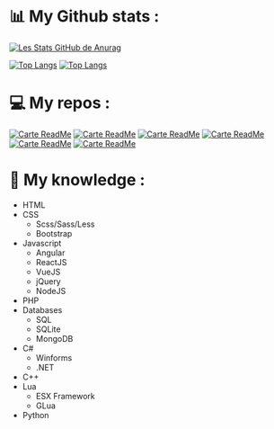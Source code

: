 # 📊 My Github stats :

[![Les Stats GitHub de Anurag](https://github-readme-stats.vercel.app/api?username=YannisBnb&show_icons=true&theme=github_dark)](https://github.com/anuraghazra/github-readme-stats)

[![Top Langs](https://github-readme-stats.vercel.app/api/top-langs/?username=YannisBnb&&theme=github_dark)](https://github.com/anuraghazra/github-readme-stats)
[![Top Langs](https://github-readme-stats.vercel.app/api/top-langs/?username=YannisBnb&layout=compact&theme=github_dark)](https://github.com/anuraghazra/github-readme-stats)


# 💻 My repos :

[![Carte ReadMe](https://github-readme-stats.vercel.app/api/pin/?username=YannisBnb&theme=github_dark&repo=MyQuizz-App_WIP)](https://github.com/anuraghazra/github-readme-stats)
[![Carte ReadMe](https://github-readme-stats.vercel.app/api/pin/?username=YannisBnb&theme=github_dark&repo=MaliceRP)](https://github.com/anuraghazra/github-readme-stats)
[![Carte ReadMe](https://github-readme-stats.vercel.app/api/pin/?username=YannisBnb&theme=github_dark&repo=Discord_CommunityBot)](https://github.com/anuraghazra/github-readme-stats)
[![Carte ReadMe](https://github-readme-stats.vercel.app/api/pin/?username=YannisBnb&theme=github_dark&repo=FiveM_ShopMenu)](https://github.com/anuraghazra/github-readme-stats)
[![Carte ReadMe](https://github-readme-stats.vercel.app/api/pin/?username=YannisBnb&theme=github_dark&repo=S-Box-HUD)](https://github.com/anuraghazra/github-readme-stats)
[![Carte ReadMe](https://github-readme-stats.vercel.app/api/pin/?username=YannisBnb&theme=github_dark&repo=DnRP-WIP)](https://github.com/anuraghazra/github-readme-stats)


# 💼 My knowledge :

* HTML
* CSS
  * Scss/Sass/Less
  * Bootstrap
* Javascript
  * Angular 
  * ReactJS
  * VueJS
  * jQuery
  * NodeJS
* PHP
* Databases
  * SQL
  * SQLite
  * MongoDB
* C#
  * Winforms
  * .NET
* C++
* Lua
  * ESX Framework
  * GLua
* Python
